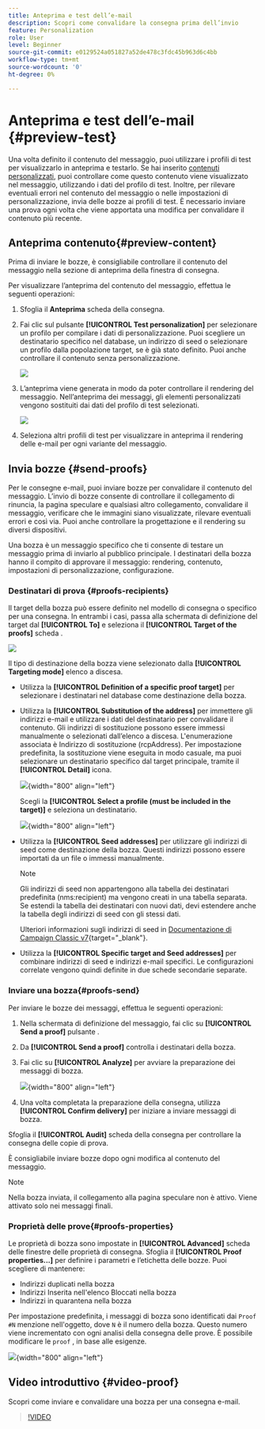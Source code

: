```yaml
---
title: Anteprima e test dell’e-mail
description: Scopri come convalidare la consegna prima dell’invio
feature: Personalization
role: User
level: Beginner
source-git-commit: e0129524a051827a52de478c3fdc45b963d6c4bb
workflow-type: tm+mt
source-wordcount: '0'
ht-degree: 0%

---
```


# Anteprima e test dell’e-mail {#preview-test}

Una volta definito il contenuto del messaggio, puoi utilizzare i profili di test per visualizzarlo in anteprima e testarlo. Se hai inserito [contenuti personalizzati](personalize.md), puoi controllare come questo contenuto viene visualizzato nel messaggio, utilizzando i dati del profilo di test. Inoltre, per rilevare eventuali errori nel contenuto del messaggio o nelle impostazioni di personalizzazione, invia delle bozze ai profili di test. È necessario inviare una prova ogni volta che viene apportata una modifica per convalidare il contenuto più recente.

## Anteprima contenuto{#preview-content}

Prima di inviare le bozze, è consigliabile controllare il contenuto del messaggio nella sezione di anteprima della finestra di consegna.

Per visualizzare l’anteprima del contenuto del messaggio, effettua le seguenti operazioni:

1. Sfoglia il **Anteprima** scheda della consegna.
1. Fai clic sul pulsante **[!UICONTROL Test personalization]** per selezionare un profilo per compilare i dati di personalizzazione. Puoi scegliere un destinatario specifico nel database, un indirizzo di seed o selezionare un profilo dalla popolazione target, se è già stato definito. Puoi anche controllare il contenuto senza personalizzazione.

   ![](assets/test-personalization.png)

1. L’anteprima viene generata in modo da poter controllare il rendering del messaggio. Nell’anteprima dei messaggi, gli elementi personalizzati vengono sostituiti dai dati del profilo di test selezionati.

   ![](assets/test-personalization-with-a-recipient.png)

1. Seleziona altri profili di test per visualizzare in anteprima il rendering delle e-mail per ogni variante del messaggio.

## Invia bozze {#send-proofs}

Per le consegne e-mail, puoi inviare bozze per convalidare il contenuto del messaggio. L’invio di bozze consente di controllare il collegamento di rinuncia, la pagina speculare e qualsiasi altro collegamento, convalidare il messaggio, verificare che le immagini siano visualizzate, rilevare eventuali errori e così via. Puoi anche controllare la progettazione e il rendering su diversi dispositivi.

Una bozza è un messaggio specifico che ti consente di testare un messaggio prima di inviarlo al pubblico principale. I destinatari della bozza hanno il compito di approvare il messaggio: rendering, contenuto, impostazioni di personalizzazione, configurazione.

### Destinatari di prova {#proofs-recipients}

Il target della bozza può essere definito nel modello di consegna o specifico per una consegna. In entrambi i casi, passa alla schermata di definizione del target dal **[!UICONTROL To]** e seleziona il **[!UICONTROL Target of the proofs]** scheda .

![](assets/target-of-proofs.png)

Il tipo di destinazione della bozza viene selezionato dalla **[!UICONTROL Targeting mode]** elenco a discesa.

* Utilizza la **[!UICONTROL Definition of a specific proof target]** per selezionare i destinatari nel database come destinazione della bozza.
* Utilizza la **[!UICONTROL Substitution of the address]** per immettere gli indirizzi e-mail e utilizzare i dati del destinatario per convalidare il contenuto. Gli indirizzi di sostituzione possono essere immessi manualmente o selezionati dall’elenco a discesa. L&#39;enumerazione associata è Indirizzo di sostituzione (rcpAddress).
Per impostazione predefinita, la sostituzione viene eseguita in modo casuale, ma puoi selezionare un destinatario specifico dal target principale, tramite il  **[!UICONTROL Detail]** icona.

   ![](assets/target-of-proofs-substitution-details.png){width="800" align="left"}

   Scegli la **[!UICONTROL Select a profile (must be included in the target)]** e seleziona un destinatario.

   ![](assets/target-of-proofs-substitution.png){width="800" align="left"}


* Utilizza la **[!UICONTROL Seed addresses]**  per utilizzare gli indirizzi di seed come destinazione della bozza. Questi indirizzi possono essere importati da un file o immessi manualmente.

   >[!NOTE]
   >
   >Gli indirizzi di seed non appartengono alla tabella dei destinatari predefinita (nms:recipient) ma vengono creati in una tabella separata. Se estendi la tabella dei destinatari con nuovi dati, devi estendere anche la tabella degli indirizzi di seed con gli stessi dati.

   Ulteriori informazioni sugli indirizzi di seed in [Documentazione di Campaign Classic v7](https://experienceleague.adobe.com/docs/campaign-classic/using/sending-messages/using-seed-addresses/about-seed-addresses.htmll){target="_blank"}.

* Utilizza la **[!UICONTROL Specific target and Seed addresses]** per combinare indirizzi di seed e indirizzi e-mail specifici. Le configurazioni correlate vengono quindi definite in due schede secondarie separate.

### Inviare una bozza{#proofs-send}

Per inviare le bozze dei messaggi, effettua le seguenti operazioni:

1. Nella schermata di definizione del messaggio, fai clic su **[!UICONTROL Send a proof]** pulsante .
1. Da **[!UICONTROL Send a proof]** controlla i destinatari della bozza.
1. Fai clic su **[!UICONTROL Analyze]** per avviare la preparazione dei messaggi di bozza.

   ![](assets/send-proof-analyze.png){width="800" align="left"}

1. Una volta completata la preparazione della consegna, utilizza **[!UICONTROL Confirm delivery]** per iniziare a inviare messaggi di bozza.

Sfoglia il **[!UICONTROL Audit]** scheda della consegna per controllare la consegna delle copie di prova.

È consigliabile inviare bozze dopo ogni modifica al contenuto del messaggio.

>[!NOTE]
>
>Nella bozza inviata, il collegamento alla pagina speculare non è attivo. Viene attivato solo nei messaggi finali.

### Proprietà delle prove{#proofs-properties}

Le proprietà di bozza sono impostate in **[!UICONTROL Advanced]** scheda delle finestre delle proprietà di consegna. Sfoglia il **[!UICONTROL Proof properties...]** per definire i parametri e l’etichetta delle bozze. Puoi scegliere di mantenere:

* Indirizzi duplicati nella bozza
* Indirizzi Inserita nell&#39;elenco Bloccati nella bozza
* Indirizzi in quarantena nella bozza

Per impostazione predefinita, i messaggi di bozza sono identificati dai `Proof #N` menzione nell&#39;oggetto, dove `N` è il numero della bozza. Questo numero viene incrementato con ogni analisi della consegna delle prove. È possibile modificare le `proof` , in base alle esigenze.

![](assets/proof-parameters.png){width="800" align="left"}


## Video introduttivo {#video-proof}

Scopri come inviare e convalidare una bozza per una consegna e-mail.

>[!VIDEO](https://video.tv.adobe.com/v/333404)
